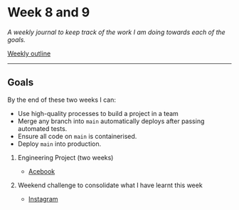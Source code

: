 # Week 8 and 9

_A weekly journal to keep track of the work I am doing towards each of the goals._

[Weekly outline](https://github.com/makersacademy/course/blob/master/week_outlines.md/)

------

## Goals

By the end of these two weeks I can:

* Use high-quality processes to build a project in a team
* Merge any branch into `main` automatically deploys after passing automated tests.
* Ensure all code on `main` is containerised.
* Deploy `main` into production.

1. Engineering Project (two weeks)
    - [Acebook](https://github.com/nelsonclaire/Portfolio/blob/master/projects/acebook.md)

2. Weekend challenge to consolidate what I have learnt this week
    - [Instagram](https://github.com/nelsonclaire/Portfolio/blob/master/projects/instagram.md)